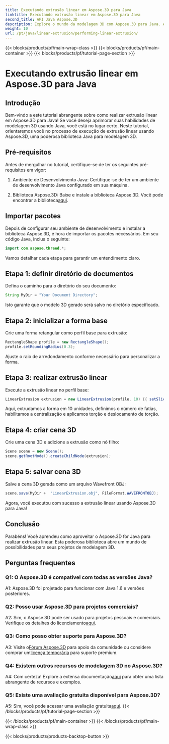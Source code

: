 ```yaml
---
title: Executando extrusão linear em Aspose.3D para Java
linktitle: Executando extrusão linear em Aspose.3D para Java
second_title: API Java Aspose.3D
description: Explore o mundo da modelagem 3D com Aspose.3D para Java. Aprenda a realizar extrusão linear sem esforço.
weight: 10
url: /pt/java/linear-extrusion/performing-linear-extrusion/
---
```


{{< blocks/products/pf/main-wrap-class >}}
{{< blocks/products/pf/main-container >}}
{{< blocks/products/pf/tutorial-page-section >}}

# Executando extrusão linear em Aspose.3D para Java

## Introdução

Bem-vindo a este tutorial abrangente sobre como realizar extrusão linear em Aspose.3D para Java! Se você deseja aprimorar suas habilidades de modelagem 3D usando Java, você está no lugar certo. Neste tutorial, orientaremos você no processo de execução de extrusão linear usando Aspose.3D, uma poderosa biblioteca Java para modelagem 3D.

## Pré-requisitos

Antes de mergulhar no tutorial, certifique-se de ter os seguintes pré-requisitos em vigor:

1. Ambiente de Desenvolvimento Java: Certifique-se de ter um ambiente de desenvolvimento Java configurado em sua máquina.

2.  Biblioteca Aspose.3D: Baixe e instale a biblioteca Aspose.3D. Você pode encontrar a biblioteca[aqui](https://releases.aspose.com/3d/java/).

## Importar pacotes

Depois de configurar seu ambiente de desenvolvimento e instalar a biblioteca Aspose.3D, é hora de importar os pacotes necessários. Em seu código Java, inclua o seguinte:

```java
import com.aspose.threed.*;
```

Vamos detalhar cada etapa para garantir um entendimento claro.

## Etapa 1: definir diretório de documentos

Defina o caminho para o diretório do seu documento:

```java
String MyDir = "Your Document Directory";
```

Isto garante que o modelo 3D gerado será salvo no diretório especificado.

## Etapa 2: inicializar a forma base

Crie uma forma retangular como perfil base para extrusão:

```java
RectangleShape profile = new RectangleShape();
profile.setRoundingRadius(0.3);
```

Ajuste o raio de arredondamento conforme necessário para personalizar a forma.

## Etapa 3: realizar extrusão linear

Execute a extrusão linear no perfil base:

```java
LinearExtrusion extrusion = new LinearExtrusion(profile, 10) {{ setSlices(100); setCenter(true); setTwist(360); setTwistOffset(new Vector3(10, 0, 0));}};
```

Aqui, extrudamos a forma em 10 unidades, definimos o número de fatias, habilitamos a centralização e aplicamos torção e deslocamento de torção.

## Etapa 4: criar cena 3D

Crie uma cena 3D e adicione a extrusão como nó filho:

```java
Scene scene = new Scene();
scene.getRootNode().createChildNode(extrusion);
```

## Etapa 5: salvar cena 3D

Salve a cena 3D gerada como um arquivo Wavefront OBJ:

```java
scene.save(MyDir +  "LinearExtrusion.obj", FileFormat.WAVEFRONTOBJ);
```

Agora, você executou com sucesso a extrusão linear usando Aspose.3D para Java!

## Conclusão

Parabéns! Você aprendeu como aproveitar o Aspose.3D for Java para realizar extrusão linear. Esta poderosa biblioteca abre um mundo de possibilidades para seus projetos de modelagem 3D.

## Perguntas frequentes

### Q1: O Aspose.3D é compatível com todas as versões Java?

A1: Aspose.3D foi projetado para funcionar com Java 1.6 e versões posteriores.

### Q2: Posso usar Aspose.3D para projetos comerciais?

A2: Sim, o Aspose.3D pode ser usado para projetos pessoais e comerciais. Verifique os detalhes do licenciamento[aqui](https://purchase.aspose.com/buy).

### Q3: Como posso obter suporte para Aspose.3D?

 A3: Visite o[Fórum Aspose.3D](https://forum.aspose.com/c/3d/18) para apoio da comunidade ou considere comprar um[licença temporária](https://purchase.aspose.com/temporary-license/) para suporte premium.

### Q4: Existem outros recursos de modelagem 3D no Aspose.3D?

 A4: Com certeza! Explore a extensa documentação[aqui](https://reference.aspose.com/3d/java/) para obter uma lista abrangente de recursos e exemplos.

### Q5: Existe uma avaliação gratuita disponível para Aspose.3D?

 A5: Sim, você pode acessar uma avaliação gratuita[aqui](https://releases.aspose.com/).
{{< /blocks/products/pf/tutorial-page-section >}}

{{< /blocks/products/pf/main-container >}}
{{< /blocks/products/pf/main-wrap-class >}}

{{< blocks/products/products-backtop-button >}}
